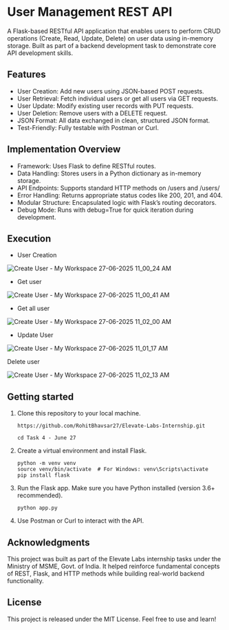# User Management REST API
A Flask-based RESTful API application that enables users to perform CRUD operations (Create, Read, Update, Delete) on user data using in-memory storage. Built as part of a backend development task to demonstrate core API development skills.

## Features
- User Creation: Add new users using JSON-based POST requests.
- User Retrieval: Fetch individual users or get all users via GET requests.
- User Update: Modify existing user records with PUT requests.
- User Deletion: Remove users with a DELETE request.
- JSON Format: All data exchanged in clean, structured JSON format.
- Test-Friendly: Fully testable with Postman or Curl.

## Implementation Overview
- Framework: Uses Flask to define RESTful routes.
- Data Handling: Stores users in a Python dictionary as in-memory storage.
- API Endpoints: Supports standard HTTP methods on /users and /users/<id>
- Error Handling: Returns appropriate status codes like 200, 201, and 404.
- Modular Structure: Encapsulated logic with Flask’s routing decorators.
- Debug Mode: Runs with debug=True for quick iteration during development.


## Execution
* User Creation

![Create User - My Workspace 27-06-2025 11_00_24 AM](https://github.com/user-attachments/assets/fe3f7164-b0a5-428b-8fba-293bfaaf90a1)

* Get user

![Create User - My Workspace 27-06-2025 11_00_41 AM](https://github.com/user-attachments/assets/1576d85d-4fc9-4100-82ea-76fc57c8d6ec)

* Get all user

![Create User - My Workspace 27-06-2025 11_02_00 AM](https://github.com/user-attachments/assets/9d6932ad-9f4c-4024-b1b1-bc5ee726ee10)

* Update User

![Create User - My Workspace 27-06-2025 11_01_17 AM](https://github.com/user-attachments/assets/41e9c998-f508-45d3-acae-89c64268f3d4)

Delete user

![Create User - My Workspace 27-06-2025 11_02_13 AM](https://github.com/user-attachments/assets/baa1d13f-a1af-4662-93b9-f72391c60a56)


## Getting started
1. Clone this repository to your local machine.

   ```
   https://github.com/RohitBhavsar27/Elevate-Labs-Internship.git
   ```

   ```
   cd Task 4 - June 27
   ```


3. Create a virtual environment and install Flask.

    ```
    python -m venv venv  
    source venv/bin/activate  # For Windows: venv\Scripts\activate  
    pip install flask
    ```

4. Run the Flask app.
   Make sure you have Python installed (version 3.6+ recommended).

   ```
   python app.py
   ```

6. Use Postman or Curl to interact with the API.

## Acknowledgments
This project was built as part of the Elevate Labs internship tasks under the Ministry of MSME, Govt. of India. It helped reinforce fundamental concepts of REST, Flask, and HTTP methods while building real-world backend functionality.

## License
This project is released under the MIT License. Feel free to use and learn!

